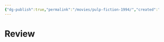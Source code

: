 ```yaml
---
{"dg-publish":true,"permalink":"/movies/pulp-fiction-1994/","created":"2023-12-04","updated":"2023-12-06"}
---
```



# Review
